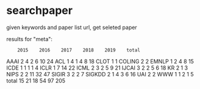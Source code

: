 # searchpaper
given keywords and paper list url, get seleted paper

results for "meta":

    	2015	2016	2017	2018	2019	total
AAAI	2   	4   	2   	6   	10   	24
ACL	  1   	4   	1   	4   	8   	18
CLOT	    	    	    	1   	    	1
COLING	    	    	    2   	    	2
EMNLP	    	1   	2   	4   	8   	15
ICDE	1   	1   	    	1   	1   	4
ICLR	    	    	1   	7   	14   	22
ICML	2   	3   	2   	5   	9   	21
IJCAI	3   	2   	2   	5   	6   	18
KR	    	  2   	    	1   	    	3
NIPS	    	2   	2   	11   	32   	47
SIGIR	3   	    	2   	    	2   	7
SIGKDD	2   	1   	4   	3   	6   	16
UAI	    	    	    	   2   	    	2
WWW 	1    	1   	    	2   	1   	5
total	15   	21   	18   	54   	97   	205
